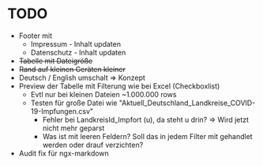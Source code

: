# TODO

- Footer mit 
    - Impressum - Inhalt updaten
    - Datenschutz - Inhalt updaten
- ~~Tabelle mit Dateigröße~~
- ~~Rand auf kleinen Geräten kleiner~~
- Deutsch / English umschalt => Konzept
- Preview der Tabelle mit Filterung wie bei Excel (Checkboxlist)
    - Evtl nur bei kleinen Dateien ~1.000.000 rows
    - Testen für große Datei wie "Aktuell_Deutschland_Landkreise_COVID-19-Impfungen.csv"
        - Fehler bei LandkreisId_Impfort (u), da steht u drin? => Wird jetzt nicht mehr geparst
        - Was ist mit leeren Feldern? Soll das in jedem Filter mit gehandlet werden oder drauf verzichten?
- Audit fix für ngx-markdown
